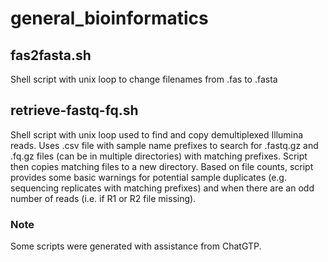 # general_bioinformatics

## fas2fasta.sh
Shell script with unix loop to change filenames from .fas to .fasta

## retrieve-fastq-fq.sh
Shell script with unix loop used to find and copy demultiplexed Illumina reads. Uses .csv file with sample name prefixes to search for .fastq.gz and .fq.gz files (can be in multiple directories) with matching prefixes. Script then copies matching files to a new directory. Based on file counts, script provides some basic warnings for potential sample duplicates (e.g. sequencing replicates with matching prefixes) and when there are an odd number of reads (i.e. if R1 or R2 file missing).

### Note
Some scripts were generated with assistance from ChatGTP.
